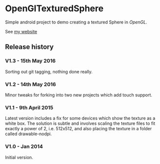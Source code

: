 # OpenGlTexturedSphere

Simple android project to demo creating a textured Sphere in *OpenGL*.

See [my website](https://www.jimscosmos.com/androidopengltexturemappedspheres)

## Release history

### V1.3 - 15th May 2016
Sorting out git tagging, nothing done really.

### V1.2 - 14th May 2016
Minor tweaks for forking into two new projects which add touch support.

### V1.1 - 9th April 2015
Latest version includes a fix for some devices which show the texture as a white box.
The solution is subtle and involves scaling the texture files to fit exactly a power of 2, i.e. 512x512,
and also placing the texture in a folder called drawable-nodpi.

### V1.0 - Jan 2014
Initial version.
